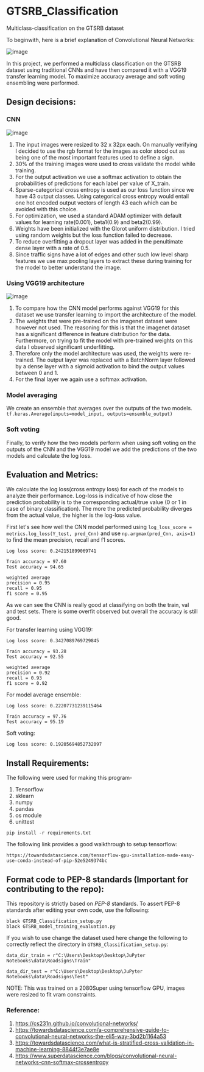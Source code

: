 # GTSRB_Classification
Multiclass-classification on the GTSRB dataset
   
To beginwith, here is a brief explanation of Convolutional Neural Networks: 

![image](https://user-images.githubusercontent.com/80246631/142187970-d2078d47-fae0-40ee-89c4-3aeccf0d6033.png)

In this project, we performed a multiclass classification on the GTSRB dataset using traditional CNNs and have then compared it with a VGG19 transfer learning model. To maximize accuracy average and soft voting ensembling were performed. 

## Design decisions:

### CNN

![image](https://user-images.githubusercontent.com/80246631/142197356-47049e7e-e504-427a-9acd-e5ad96d6f468.png)


1. The input images were resized to 32 x 32px each. On manually verifying I decided to use the rgb format for the images as color stood out as being one of the most important features used to define a sign.
2. 30% of the training images were used to cross validate the model while training.
3. For the output activation we use a softmax activation to obtain the probabilities of predictions for each label per value of X_train. 
4. Sparse-categorical cross entropy is used as our loss function since we have 43 output classes. Using categorical cross entropy would entail one hot encoded output vectors of length 43 each which can be avoided with this choice. 
5. For optimization, we used a standard ADAM optimizer with default values for learning rate(0.001), beta1(0.9) and beta2(0.99).
6. Weights have been initialized with the Glorot uniform distribution. I tried using random weights but the loss function failed to decrease. 
7. To reduce overfitting a dropout layer was added in the penultimate dense layer with a rate of 0.5. 
8. Since traffic signs have a lot of edges and other such low level sharp features we use max pooling layers to extract these during training for the model to better understand the image.

### Using VGG19 architecture 

![image](https://user-images.githubusercontent.com/80246631/142196981-e8bb0f1f-b28a-44d8-9581-02ade4f91d6c.png)


1. To compare how the CNN model performs against VGG19 for this dataset we use transfer learning to import the architecture of the model. 
2. The weights that were pre-trained on the imagenet dataset were however not used. The reasoning for this is that the imagenet dataset has a significant difference in feature distribution for the data. Furthermore, on trying to fit the model with pre-trained weights on this data I observed significant underfitting. 
3. Therefore only the model architecture was used, the weights were re-trained. The output layer was replaced with a BatchNorm layer followed by a dense layer with a sigmoid activation to bind the output values between 0 and 1.
4. For the final layer we again use a softmax activation. 

### Model averaging 

We create an ensemble that averages over the outputs of the two models. `tf.keras.Average(inputs=model_input, outputs=ensemble_output)`

### Soft voting 

Finally, to verify how the two models perform when using soft voting on the outputs of the CNN and the VGG19 model we add the predictions of the two models and calculate the log loss. 

## Evaluation and Metrics: 

We calculate the log loss(cross entropy loss) for each of the models to analyze their performance. Log-loss is indicative of how close the prediction probability is to the corresponding actual/true value (0 or 1 in case of binary classification). The more the predicted probability diverges from the actual value, the higher is the log-loss value. 

First let's see how well the CNN model performed using `log_loss_score = metrics.log_loss(Y_test, pred_Cnn)` and use `np.argmax(pred_Cnn, axis=1)` to find the mean precision, recall and f1 scores.

 ```
 Log loss score: 0.242151899069741
 
 Train accuracy = 97.60
 Test accuracy = 94.65
 
 weighted average 
 precision = 0.95
 recall = 0.95
 f1 score = 0.95
 
 ```
As we can see the CNN is really good at classifying on both the train, val and test sets. There is some overfit observed but overall the accuracy is still good.

For transfer learning using VGG19:

 ```
 Log loss score: 0.3427089769729845
 
 Train accuracy = 93.28
 Test accuracy = 92.55
 
 weighted average 
 precision = 0.92
 recall = 0.93
 f1 score = 0.92
 
 ```
 
 For model average ensemble:
 
 ```
 Log loss score: 0.22207731239115464
 
 Train accuracy = 97.76
 Test accuracy = 95.19
 ```
 
 Soft voting:
 
 ```
 Log loss score: 0.19205694852732097
 ```

 ## Install Requirements: 
 
The following were used for making this program-

1. Tensorflow
2. sklearn
3. numpy
4. pandas
5. os module
6. unittest
 
 ```
 pip install -r requirements.txt
 ```
 
 The following link provides a good walkthrough to setup tensorflow:
 
  ```
https://towardsdatascience.com/tensorflow-gpu-installation-made-easy-use-conda-instead-of-pip-52e5249374bc
 ```
 
 
 ## Format code to PEP-8 standards (Important for contributing to the repo): 
 
 This repository is strictly based on *PEP-8* standards. To assert PEP-8 standards after editing your own code, use the following: 
 
 ```
 black GTSRB_Classification_setup.py
 black GTSRB_model_training_evaluation.py
 ```
 
If you wish to use change the dataset used here change the following to correctly reflect the directory in `GTSRB_Classification_setup.py`:

`data_dir_train = r"C:\Users\Desktop\Desktop\JuPyter Notebooks\data\Roadsigns\Train"`

`data_dir_test = r"C:\Users\Desktop\Desktop\JuPyter Notebooks\data\Roadsigns\Test"`



NOTE: This was trained on a 2080Super using tensorflow GPU, images were resized to fit vram constraints. 

### Reference: 

1. https://cs231n.github.io/convolutional-networks/
2. https://towardsdatascience.com/a-comprehensive-guide-to-convolutional-neural-networks-the-eli5-way-3bd2b1164a53
3. https://towardsdatascience.com/what-is-stratified-cross-validation-in-machine-learning-8844f3e7ae8e
4. https://www.superdatascience.com/blogs/convolutional-neural-networks-cnn-softmax-crossentropy
